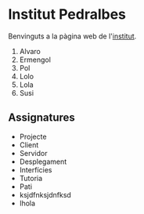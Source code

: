 # Institut Pedralbes
Benvinguts a la pàgina web de l'[institut](www.inspedralbes.cat).
 1. Alvaro
 2. Ermengol
 3. Pol  
 4. Lolo
 5. Lola
 6. Susi
   <!---Per tal de visualitzar un Markdown: Ctrl+Shift+V-->
  ## Assignatures
 - Projecte   
 - Client  
 - Servidor  
 - Desplegament  
 - Interfícies  
 - Tutoria
 - Pati
 - ksjdfnksjdnfksd
 - lhola
